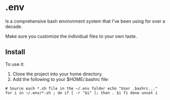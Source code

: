 # .env

Is a comprehensive bash environment system that I've been using for over a decade.

Make sure you customize the individual files to your own taste.

## Install

To use it:

1. Clone the project into your home directory.
1. Add the following to your $HOME/.bashrc file:

`# Source each *.sh file in the ~/.env folder
echo "User .bashrc..."
for i in ~/.env/*.sh ; do
  if [ -r "$i" ]; then
          . $i
  fi
done
unset i`

